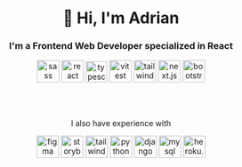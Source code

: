 <link rel="stylesheet" type='text/css' href="https://cdn.jsdelivr.net/gh/devicons/devicon@latest/devicon.min.css" />


<br/> <br/>

<h1 align="center">👋 Hi, I'm Adrian</h1>
<h3 align="center">I'm a Frontend Web Developer specialized in React</h3>

<p align="center"> 
  <img src="https://cdn.jsdelivr.net/gh/devicons/devicon@latest/icons/sass/sass-original.svg" alt="sass" width="40" height="40"/>
  <img src="https://cdn.jsdelivr.net/gh/devicons/devicon@latest/icons/react/react-original.svg" alt="react" width="40" height="40"/> 
  <img src="https://cdn.jsdelivr.net/gh/devicons/devicon@latest/icons/typescript/typescript-original.svg" alt="typescript" width="38" height="38"/> 
  <img src="https://cdn.jsdelivr.net/gh/devicons/devicon@latest/icons/vitest/vitest-original.svg" alt="vitest" width="40" height="40"/> 
  <img src="https://cdn.jsdelivr.net/gh/devicons/devicon@latest/icons/tailwindcss/tailwindcss-original.svg" alt="tailwind" width="40" height="40"/> 
  <img src="https://cdn.jsdelivr.net/gh/devicons/devicon@latest/icons/nextjs/nextjs-original.svg" alt="next.js" width="40" height="40"/> 
  <img src="https://cdn.jsdelivr.net/gh/devicons/devicon@latest/icons/bootstrap/bootstrap-original.svg" alt="bootstrap" width="40" height="40"/>  
     
</p>

<br/> <br/>

<p align="center"> I also have experience with </p>
<p align="center">  
  <img src="https://cdn.jsdelivr.net/gh/devicons/devicon@latest/icons/figma/figma-original.svg" alt="figma" width="40" height="40"/> 
  <img src="https://cdn.jsdelivr.net/gh/devicons/devicon@latest/icons/storybook/storybook-original.svg" alt="storybook" width="40" height="40"/>
  <img src="https://cdn.jsdelivr.net/gh/devicons/devicon@latest/icons/docker/docker-original.svg" alt="tailwind" width="40" height="40"/>  
  <img src="https://cdn.jsdelivr.net/gh/devicons/devicon@latest/icons/python/python-original.svg" alt="python" width="40" height="40"/>
  <img src="https://cdn.jsdelivr.net/gh/devicons/devicon@latest/icons/django/django-plain.svg" alt="django" width="40" height="40"/>
  <img src="https://cdn.jsdelivr.net/gh/devicons/devicon@latest/icons/mysql/mysql-original.svg" alt="mysql" width="40" height="40"/>
  <img src="https://cdn.jsdelivr.net/gh/devicons/devicon@latest/icons/heroku/heroku-plain.svg" alt="heroku.js" width="40" height="40"/> 
</p> 

<br/>
